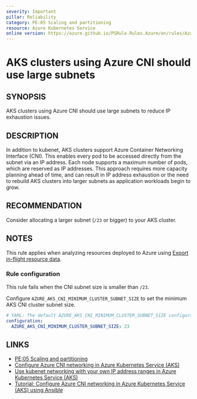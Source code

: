 ```yaml
---
severity: Important
pillar: Reliability
category: PE:05 Scaling and partitioning
resource: Azure Kubernetes Service
online version: https://azure.github.io/PSRule.Rules.Azure/en/rules/Azure.AKS.CNISubnetSize/
---
```


# AKS clusters using Azure CNI should use large subnets

## SYNOPSIS

AKS clusters using Azure CNI should use large subnets to reduce IP exhaustion issues.

## DESCRIPTION

In addition to kubenet, AKS clusters support Azure Container Networking Interface (CNI).
This enables every pod to be accessed directly from the subnet via an IP address.
Each node supports a maximum number of pods, which are reserved as IP addresses.
This approach requires more capacity planning ahead of time, and can result in IP address exhaustion or the need to rebuild AKS clusters into larger subnets as application workloads begin to grow.

## RECOMMENDATION

Consider allocating a larger subnet (`/23` or bigger) to your AKS cluster.

## NOTES

This rule applies when analyzing resources deployed to Azure using [Export in-flight resource data](https://azure.github.io/PSRule.Rules.Azure/export-rule-data/).

### Rule configuration

<!-- module:config rule AZURE_AKS_CNI_MINIMUM_CLUSTER_SUBNET_SIZE -->

This rule fails when the CNI subnet size is smaller than `/23`.

Configure `AZURE_AKS_CNI_MINIMUM_CLUSTER_SUBNET_SIZE` to set the minimum AKS CNI cluster subnet size.

```yaml
# YAML: The default AZURE_AKS_CNI_MINIMUM_CLUSTER_SUBNET_SIZE configuration option
configuration:
  AZURE_AKS_CNI_MINIMUM_CLUSTER_SUBNET_SIZE: 23
```

## LINKS

- [PE:05 Scaling and partitioning](https://learn.microsoft.com/azure/well-architected/performance-efficiency/scale-partition#configure-scaling)
- [Configure Azure CNI networking in Azure Kubernetes Service (AKS)](https://learn.microsoft.com/azure/aks/configure-azure-cni)
- [Use kubenet networking with your own IP address ranges in Azure Kubernetes Service (AKS)](https://learn.microsoft.com/azure/aks/configure-kubenet)
- [Tutorial: Configure Azure CNI networking in Azure Kubernetes Service (AKS) using Ansible](https://learn.microsoft.com/azure/developer/ansible/aks-configure-cni-networking)
